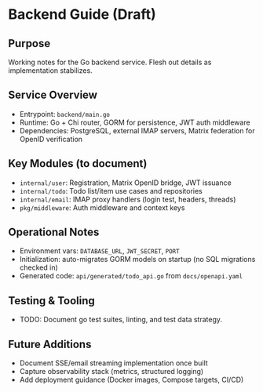 Backend Guide (Draft)
=====================

Purpose
-------

Working notes for the Go backend service. Flesh out details as implementation stabilizes.

Service Overview
----------------

- Entrypoint: `backend/main.go`
- Runtime: Go + Chi router, GORM for persistence, JWT auth middleware
- Dependencies: PostgreSQL, external IMAP servers, Matrix federation for OpenID verification

Key Modules (to document)
------------------------

- `internal/user`: Registration, Matrix OpenID bridge, JWT issuance
- `internal/todo`: Todo list/item use cases and repositories
- `internal/email`: IMAP proxy handlers (login test, headers, threads)
- `pkg/middleware`: Auth middleware and context keys

Operational Notes
-----------------

- Environment vars: `DATABASE_URL`, `JWT_SECRET`, `PORT`
- Initialization: auto-migrates GORM models on startup (no SQL migrations checked in)
- Generated code: `api/generated/todo_api.go` from `docs/openapi.yaml`

Testing & Tooling
-----------------

- TODO: Document go test suites, linting, and test data strategy.

Future Additions
----------------

- Document SSE/email streaming implementation once built
- Capture observability stack (metrics, structured logging)
- Add deployment guidance (Docker images, Compose targets, CI/CD)
